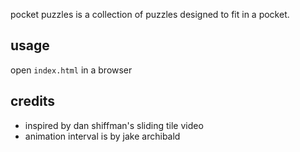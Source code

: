 pocket puzzles is a collection of puzzles designed to fit in a pocket.

## usage ##
open `index.html` in a browser

## credits ##
- inspired by dan shiffman's sliding tile video
- animation interval is by jake archibald
